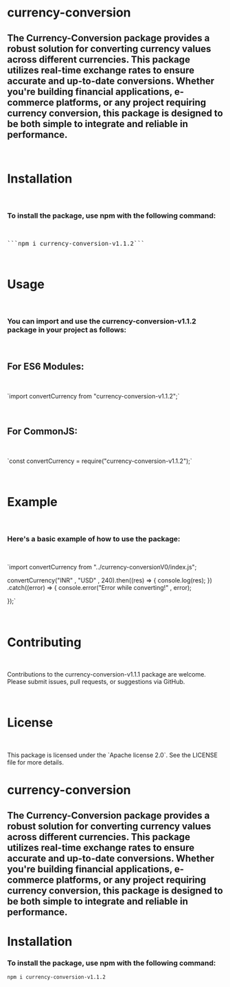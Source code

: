 
# currency-conversion
<h2>The Currency-Conversion package provides a robust solution for converting currency values across different currencies. This package utilizes real-time exchange rates to ensure accurate and up-to-date conversions. Whether you're building financial applications, e-commerce platforms, or any project requiring currency conversion, this package is designed to be both simple to integrate and reliable in performance. </h2>
<br>
<h1>Installation </h1>
<br>
<h3>To install the package, use npm with the following command:</h3>
<br>

<pre>```npm i currency-conversion-v1.1.2```</pre>
<br>
<h1>Usage</h1>
<br>
<h3>You can import and use the currency-conversion-v1.1.2 package in your project as follows: </h3>
<br>
<h2> For ES6 Modules: </h2>
<br>
<p> `import convertCurrency from "currency-conversion-v1.1.2";`</p>
<br>
<h2> For CommonJS: </h2>
<br>
<p> `const convertCurrency = require("currency-conversion-v1.1.2");` </p>
<br>
<h1>Example</h1>
<br>
<h3>Here's a basic example of how to use the package:</h3>
<br>
<p>`import convertCurrency from "../currency-conversionV0/index.js";

convertCurrency("INR" , "USD" , 240).then((res) => {
    console.log(res);
})
.catch((error) => {
    console.error("Error while converting!" , error);
    
});`</p>
<br>
<h1>Contributing</h1>
<br>
<p>Contributions to the currency-conversion-v1.1.1 package are welcome. Please submit issues, pull requests, or suggestions via GitHub.</p>
<br>
<h1>License</h1>
<br>
<p>This package is licensed under the  `Apache license 2.0`. See the LICENSE file for more details.</p>



# currency-conversion

## The Currency-Conversion package provides a robust solution for converting currency values across different currencies. This package utilizes real-time exchange rates to ensure accurate and up-to-date conversions. Whether you're building financial applications, e-commerce platforms, or any project requiring currency conversion, this package is designed to be both simple to integrate and reliable in performance.

# Installation

### To install the package, use npm with the following command:

```bash
npm i currency-conversion-v1.1.2

